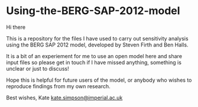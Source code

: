 # Using-the-BERG-SAP-2012-model
Hi there

This is a repository for the files I have used to carry out sensitivity analysis using the BERG SAP 2012 model, developed by Steven Firth and Ben Halls.

It is a bit of an experiement for me to use an open model here and share input files so please get in touch if I have missed anything, something is unclear or just to discuss!

Hope this is helpful for future users of the model, or anybody who wishes to reproduce findings from my own research.

Best wishes,
Kate
kate.simpson@imperial.ac.uk
